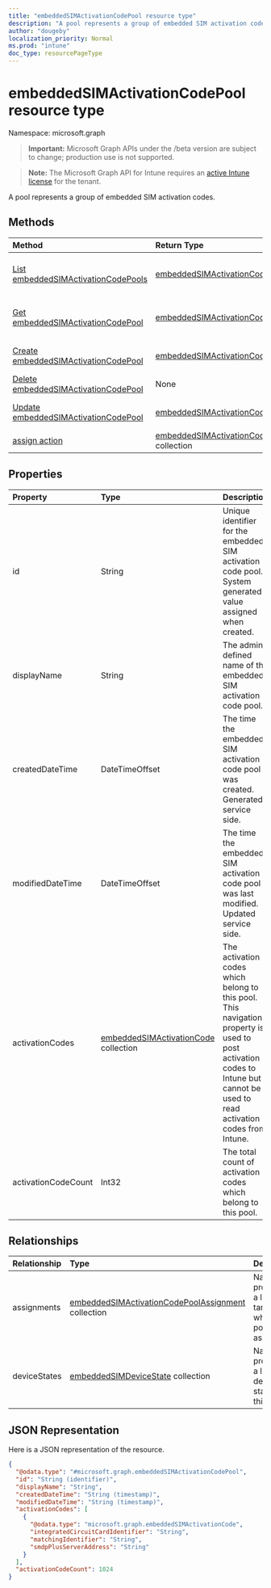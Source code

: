 ```yaml
---
title: "embeddedSIMActivationCodePool resource type"
description: "A pool represents a group of embedded SIM activation codes."
author: "dougeby"
localization_priority: Normal
ms.prod: "intune"
doc_type: resourcePageType
---
```


# embeddedSIMActivationCodePool resource type

Namespace: microsoft.graph

> **Important:** Microsoft Graph APIs under the /beta version are subject to change; production use is not supported.

> **Note:** The Microsoft Graph API for Intune requires an [active Intune license](https://go.microsoft.com/fwlink/?linkid=839381) for the tenant.

A pool represents a group of embedded SIM activation codes.

## Methods
|Method|Return Type|Description|
|:---|:---|:---|
|[List embeddedSIMActivationCodePools](../api/intune-esim-embeddedsimactivationcodepool-list.md)|[embeddedSIMActivationCodePool](../resources/intune-esim-embeddedsimactivationcodepool.md) collection|List properties and relationships of the [embeddedSIMActivationCodePool](../resources/intune-esim-embeddedsimactivationcodepool.md) objects.|
|[Get embeddedSIMActivationCodePool](../api/intune-esim-embeddedsimactivationcodepool-get.md)|[embeddedSIMActivationCodePool](../resources/intune-esim-embeddedsimactivationcodepool.md)|Read properties and relationships of the [embeddedSIMActivationCodePool](../resources/intune-esim-embeddedsimactivationcodepool.md) object.|
|[Create embeddedSIMActivationCodePool](../api/intune-esim-embeddedsimactivationcodepool-create.md)|[embeddedSIMActivationCodePool](../resources/intune-esim-embeddedsimactivationcodepool.md)|Create a new [embeddedSIMActivationCodePool](../resources/intune-esim-embeddedsimactivationcodepool.md) object.|
|[Delete embeddedSIMActivationCodePool](../api/intune-esim-embeddedsimactivationcodepool-delete.md)|None|Deletes a [embeddedSIMActivationCodePool](../resources/intune-esim-embeddedsimactivationcodepool.md).|
|[Update embeddedSIMActivationCodePool](../api/intune-esim-embeddedsimactivationcodepool-update.md)|[embeddedSIMActivationCodePool](../resources/intune-esim-embeddedsimactivationcodepool.md)|Update the properties of a [embeddedSIMActivationCodePool](../resources/intune-esim-embeddedsimactivationcodepool.md) object.|
|[assign action](../api/intune-esim-embeddedsimactivationcodepool-assign.md)|[embeddedSIMActivationCodePoolAssignment](../resources/intune-esim-embeddedsimactivationcodepoolassignment.md) collection|Not yet documented|

## Properties
|Property|Type|Description|
|:---|:---|:---|
|id|String|Unique identifier for the embedded SIM activation code pool. System generated value assigned when created.|
|displayName|String|The admin defined name of the embedded SIM activation code pool.|
|createdDateTime|DateTimeOffset|The time the embedded SIM activation code pool was created. Generated service side.|
|modifiedDateTime|DateTimeOffset|The time the embedded SIM activation code pool was last modified. Updated service side.|
|activationCodes|[embeddedSIMActivationCode](../resources/intune-esim-embeddedsimactivationcode.md) collection|The activation codes which belong to this pool. This navigation property is used to post activation codes to Intune but cannot be used to read activation codes from Intune.|
|activationCodeCount|Int32|The total count of activation codes which belong to this pool.|

## Relationships
|Relationship|Type|Description|
|:---|:---|:---|
|assignments|[embeddedSIMActivationCodePoolAssignment](../resources/intune-esim-embeddedsimactivationcodepoolassignment.md) collection|Navigational property to a list of targets to which this pool is assigned.|
|deviceStates|[embeddedSIMDeviceState](../resources/intune-esim-embeddedsimdevicestate.md) collection|Navigational property to a list of device states for this pool.|

## JSON Representation
Here is a JSON representation of the resource.
<!-- {
  "blockType": "resource",
  "keyProperty": "id",
  "@odata.type": "microsoft.graph.embeddedSIMActivationCodePool"
}
-->
``` json
{
  "@odata.type": "#microsoft.graph.embeddedSIMActivationCodePool",
  "id": "String (identifier)",
  "displayName": "String",
  "createdDateTime": "String (timestamp)",
  "modifiedDateTime": "String (timestamp)",
  "activationCodes": [
    {
      "@odata.type": "microsoft.graph.embeddedSIMActivationCode",
      "integratedCircuitCardIdentifier": "String",
      "matchingIdentifier": "String",
      "smdpPlusServerAddress": "String"
    }
  ],
  "activationCodeCount": 1024
}
```



